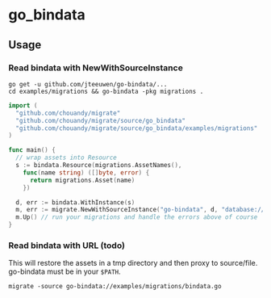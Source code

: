 # go_bindata

## Usage



### Read bindata with NewWithSourceInstance

```shell
go get -u github.com/jteeuwen/go-bindata/...
cd examples/migrations && go-bindata -pkg migrations .
```

```go
import (
  "github.com/chouandy/migrate"
  "github.com/chouandy/migrate/source/go_bindata"
  "github.com/chouandy/migrate/source/go_bindata/examples/migrations"
)

func main() {
  // wrap assets into Resource
  s := bindata.Resource(migrations.AssetNames(),
    func(name string) ([]byte, error) {
      return migrations.Asset(name)
    })

  d, err := bindata.WithInstance(s)
  m, err := migrate.NewWithSourceInstance("go-bindata", d, "database://foobar")
  m.Up() // run your migrations and handle the errors above of course
}
```

### Read bindata with URL (todo)

This will restore the assets in a tmp directory and then
proxy to source/file. go-bindata must be in your `$PATH`.

```
migrate -source go-bindata://examples/migrations/bindata.go
```
